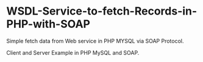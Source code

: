 # WSDL-Service-to-fetch-Records-in-PHP-with-SOAP
Simple fetch data from Web service in PHP MYSQL via SOAP Protocol. 

Client and Server Example in PHP MySQL and SOAP.

